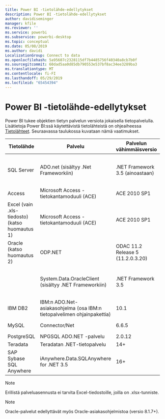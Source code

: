 ```yaml
---
title: Power BI -tietolähde-edellytykset
description: Power BI -tietolähde-edellytykset
author: davidiseminger
manager: kfile
ms.reviewer: ''
ms.service: powerbi
ms.subservice: powerbi-desktop
ms.topic: conceptual
ms.date: 05/08/2019
ms.author: davidi
LocalizationGroup: Connect to data
ms.openlocfilehash: 5a95607c2328115df7b4485756f40340a8cb7b0f
ms.sourcegitcommit: 60dad5aa0d85db790553e537bf8ac34ee3289ba3
ms.translationtype: MT
ms.contentlocale: fi-FI
ms.lasthandoff: 05/29/2019
ms.locfileid: "65454394"
---
```

# <a name="power-bi-data-source-prerequisites"></a>Power BI -tietolähde-edellytykset
Power BI tukee objektien tietyn palvelun versiota jokaisella tietopalvelulla. Lisätietoja Power BI:ssä käytettävistä tietolähteistä on ohjeaiheessa [Tietolähteet](desktop-data-sources.md). Seuraavassa taulukossa kuvataan nämä vaatimukset.

| Tietolähde | Palvelu | Palvelun vähimmäisversio | Tietolähteen vähimmäisversio | Tuetut tietolähdeobjektit | Latauslinkki |
| --- | --- | --- | --- | --- | --- |
| SQL Server |ADO.net (sisältyy .Net Frameworkiin) |.NET Framework 3.5 (ainoastaan) |SQL Server 2005+ |Taulukot/näkymät, skalaarifunktiot, taulukkofunktiot |Sisältyy .NET Framework 3.5:een tai uudempaan |
| Access |Microsoft Access -tietokantamoduuli (ACE) |ACE 2010 SP1 |Ei rajoitusta |Taulukot/näkymät |[Latauslinkki](http://go.microsoft.com/fwlink/?linkid=285987&clcid=0x409) |
| Excel (vain .xls-tiedosto) (katso huomautus 1) |Microsoft Access -tietokantamoduuli (ACE) |ACE 2010 SP1 |Ei rajoitusta |Taulukot, laskentataulukot |[Latauslinkki](http://go.microsoft.com/fwlink/?linkid=285987&clcid=0x409) |
| Oracle (katso huomautus 2) |ODP.NET |ODAC 11.2 Release 5 (11.2.0.3.20) |9.x+ |Taulukot/näkymät |[Latauslinkki](http://go.microsoft.com/fwlink/?linkid=272376&clcid=0x409) |
| | System.Data.OracleClient (sisältyy .NET Frameworkiin) |.NET Framework 3.5 |9.x+ |Taulukot/näkymät |Sisältyy .NET Framework 3.5:een tai uudempaan |
| IBM DB2 |IBM:n ADO.Net-asiakasohjelma (osa IBM:n tietopalvelimen ohjainpakettia) |10.1 |9.1+ |Taulukot/näkymät |[Latauslinkki](http://go.microsoft.com/fwlink/?linkid=274911&clcid=0x409) |
| MySQL |Connector/Net |6.6.5 |5.1 |Taulukot/näkymät, skalaarifunktiot |[Latauslinkki](http://go.microsoft.com/fwlink/?linkid=278885&clcid=0x409) |
| PostgreSQL |NPGSQL ADO.NET -palvelu |2.0.12 |7.4 |Taulukot/näkymät |[Latauslinkki](http://go.microsoft.com/fwlink/?linkid=282716&clcid=0x409) |
| Teradata |Teradatan .NET-tietopalvelu |14+ |12+ |Taulukot/näkymät |[Latauslinkki](http://go.microsoft.com/fwlink/?linkid=278886&clcid=0x409) |
| SAP Sybase SQL Anywhere |iAnywhere.Data.SQLAnywhere for .NET 3.5 |16+ |16+ |Taulukot/näkymät |[Latauslinkki](http://go.microsoft.com/fwlink/?linkid=324846) |

>[!NOTE]
>Erillistä palveluasennusta ei tarvita Excel-tiedostoille, joilla on .xlsx-tunniste.

>[!NOTE]
>Oracle-palvelut edellyttävät myös Oracle-asiakasohjelmistoa (versio 8.1.7+).
> 
> 


